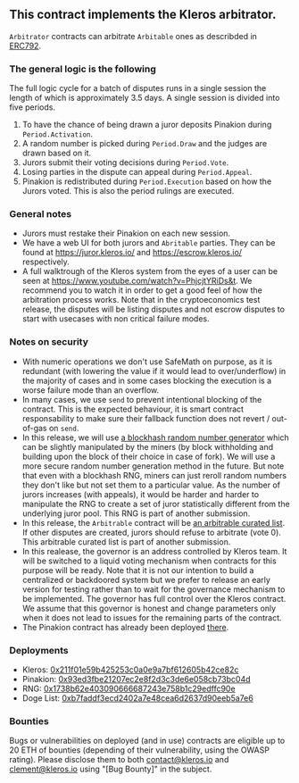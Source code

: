 ## This contract implements the Kleros arbitrator.

`Arbitrator` contracts can arbitrate `Arbitable` ones as describded in [ERC792](https://github.com/ethereum/EIPs/issues/792).

### The general logic is the following

The full logic cycle for a batch of disputes runs in a single session the length of which is approximately 3.5 days. A single session is divided into five periods.

1.  To have the chance of being drawn a juror deposits Pinakion during `Period.Activation`.
2.  A random number is picked during `Period.Draw` and the judges are drawn based on it.
3.  Jurors submit their voting decisions during `Period.Vote`.
4.  Losing parties in the dispute can appeal during `Period.Appeal`.
5.  Pinakion is redistributed during `Period.Execution` based on how the Jurors voted. This is also the period rulings are executed.

### General notes

- Jurors must restake their Pinakion on each new session.
- We have a web UI for both jurors and `Abritable` parties. They can be found at https://juror.kleros.io/ and https://escrow.kleros.io/ respectively.
- A full walktrough of the Kleros system from the eyes of a user can be seen at https://www.youtube.com/watch?v=PhjcjtYRiDs&t. We recommend you to watch it in order to get a good feel of how the arbitration process works. Note that in the cryptoeconomics test release, the disputes will be listing disputes and not escrow disputes to start with usecases with non critical failure modes.

### Notes on security

- With numeric operations we don't use SafeMath on purpose, as it is redundant (with lowering the value if it would lead to over/underflow) in the majority of cases and in some cases blocking the execution is a worse failure mode than an overflow.
- In many cases, we use `send` to prevent intentional blocking of the contract. This is the expected behaviour, it is smart contract responsability to make sure their fallback function does not revert / out-of-gas on `send`.
- In this release, we will use [a blockhash random number generator](https://github.com/kleros/kleros-interaction/edit/master/contracts/standard/rng/BlockhashRNGFallback.sol) which can be slightly manipulated by the miners (by block withholding and building upon the block of their choice in case of fork). We will use a more secure random number generation method in the future. But note that even with a blockhash RNG, miners can just reroll random numbers they don't like but not set them to a particular value. As the number of jurors increases (with appeals), it would be harder and harder to manipulate the RNG to create a set of juror statistically different from the underlying juror pool.
  This RNG is part of another submission.
- In this release, the `Arbitrable` contract will be [an arbitrable curated list](https://github.com/kleros/kleros-interaction/blob/master/contracts/standard/permission/ArbitrablePermissionList.sol). If other disputes are created, jurors should refuse to arbitrate (vote 0).
  This arbitrable curated list is part of another submission.
- In this realease, the governor is an address controlled by Kleros team. It will be switched to a liquid voting mechanism when contracts for this purpose will be ready. Note that it is not our intention to build a centralized or backdoored system but we prefer to release an early version for testing rather than to wait for the governance mechanism to be implemented. The governor has full control over the Kleros contract. We assume that this governor is honest and change parameters only when it does not lead to issues for the remaining parts of the contract.
- The Pinakion contract has already been deployed [there](https://etherscan.io/address/0x93ed3fbe21207ec2e8f2d3c3de6e058cb73bc04d).

### Deployments

- Kleros: [0x211f01e59b425253c0a0e9a7bf612605b42ce82c](https://etherscan.io/address/0x211f01e59b425253c0a0e9a7bf612605b42ce82c)
- Pinakion: [0x93ed3fbe21207ec2e8f2d3c3de6e058cb73bc04d](https://etherscan.io/address/0x93ed3fbe21207ec2e8f2d3c3de6e058cb73bc04d)
- RNG: [0x1738b62e403090666687243e758b1c29edffc90e](https://etherscan.io/address/0x1738b62e403090666687243e758b1c29edffc90e)
- Doge List: [0xb7faddf3ecd2402a7e48cea6d2637d90eeb5a7e6](https://etherscan.io/address/0xb7faddf3ecd2402a7e48cea6d2637d90eeb5a7e6)

### Bounties

Bugs or vulnerabilities on deployed (and in use) contracts are eligible up to 20 ETH of bounties (depending of their vulnerability, using the OWASP rating). Please disclose them to both contact@kleros.io and clement@kleros.io using "[Bug Bounty]" in the subject.
